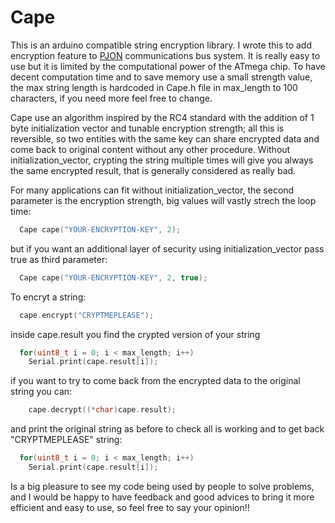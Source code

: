 Cape 
====
This is an arduino compatible string encryption library. I wrote this to add encryption feature to [PJON](https://github.com/gioblu/PJON) communications bus system. It is really easy to use but it is limited by the computational power of the ATmega chip. To have decent computation time and to save memory use a small strength value, the max string length is hardcoded in Cape.h file in max_length to 100 characters, if you need more feel free to change. 

Cape use an algorithm inspired by the RC4 standard with the addition of 1 byte initialization vector and tunable encryption strength; all this is reversible, so two entities with the same key can share encrypted data and come back to original content without any other procedure. Without initialization_vector, crypting the string multiple times will give you always the same encrypted result, that is generally considered as really bad.

For many applications can fit without initialization_vector, the second parameter is the encryption strength, big values will vastly strech the loop time:
```cpp  
  Cape cape("YOUR-ENCRYPTION-KEY", 2); 
```
but if you want an additional layer of security using initialization_vector pass true as third parameter:
```cpp  
  Cape cape("YOUR-ENCRYPTION-KEY", 2, true); 
```
To encryt a string:
```cpp  
  cape.encrypt("CRYPTMEPLEASE"); 
```
inside cape.result you find the crypted version of your string
```cpp  
  for(uint8_t i = 0; i < max_length; i++)
    Serial.print(cape.result[i]);
```
if you want to try to come back from the encrypted data to the original string you can:
```cpp  
    cape.decrypt((*char)cape.result);
```
and print the original string as before to check all is working and to get back "CRYPTMEPLEASE" string:
```cpp  
  for(uint8_t i = 0; i < max_length; i++)
    Serial.print(cape.result[i]);
```

Is a big pleasure to see my code being used by people to solve problems, and I would be happy to have feedback and good advices to bring it more efficient and easy to use, so feel free to say your opinion!!
